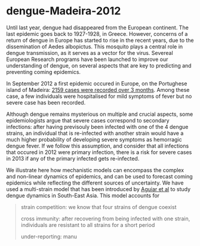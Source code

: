 dengue-Madeira-2012
===================

Until last year, dengue had disappeared from the European continent. The last epidemic goes back to 1927-1928, 
in Greece.
However, concerns of a return of dengue in Europe has started to rise in the recent years, due to the dissemination 
of Aedes albopictus. This mosquito plays a central role in dengue transmission, as it serves as a vector for the 
virus. Severeal European Research programs have been launched to improve our understanding of dengue, on several aspects
that are key to predicting and preventing coming epidemics. 


In September 2012 a first epidemic occured in Europe, on the Portughese island of Madeira: [2159 cases were recorded
over 3 months][1]. Among these case, a few individuals were hospitalised for mild symptoms of fever but no severe case
has been recorded. 



Although dengue remains mysterious on multiple and crucial aspects, some epidemiologists argue that severe cases 
correspond to secondary infections: after having previsouly been infected with one of the 4 dengue strains,
an individual that is re-infected with another strain would have a much higher probability of developing 
severe symptoms as hemorragic dengue fever. If we follow this assumption, and consider that all infections that occured
in 2012 were primary infection, there is a risk for severe cases in 2013 if any of the primary infected gets re-infected.


We illustrate here how mechanistic models can encompass the complex and non-linear dynamics of epidemics, 
and can be used to forecast coming epidemics while reflecting the different sources of uncertainty. We have used a
multi-strain model that has been introduced by [Aguiar et al][2] to study dengue dynamics in South-East Asia. This model 
accounts for 

> strain competition: we know that four strains of dengue coexist
>
> cross immunity: after recovering from being infected with one strain, individuals are resistant to all strains
for a short period
>
> under-reporting: manu


[1]: http://www.ecdc.europa.eu/en/press/news/Lists/News/ECDC_DispForm.aspx?List=32e43ee8-e230-4424-a783-85742124029a&ID=845        "Dengue epidemic in Madeira"
[2]: http://www.epiwork.eu/wp-content/uploads/2010/03/role.pdf "Aguiar et al."
